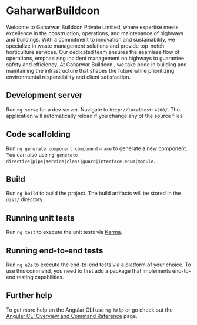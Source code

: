 # GaharwarBuildcon

Welcome to Gaharwar Buildcon Private Limited, where expertise meets
excellence in the construction, operations, and maintenance of
highways and buildings. With a commitment to innovation and
sustainability, we specialize in waste management solutions and provide
top-notch horticulture services. Our dedicated team ensures the
seamless flow of operations, emphasizing incident management on
highways to guarantee safety and efficiency. At Gaharwar Buildcon , we
take pride in building and maintaining the infrastructure that shapes
the future while prioritizing environmental responsibility and client
satisfaction.

## Development server

Run `ng serve` for a dev server. Navigate to `http://localhost:4200/`. The application will automatically reload if you change any of the source files.

## Code scaffolding

Run `ng generate component component-name` to generate a new component. You can also use `ng generate directive|pipe|service|class|guard|interface|enum|module`.

## Build

Run `ng build` to build the project. The build artifacts will be stored in the `dist/` directory.

## Running unit tests

Run `ng test` to execute the unit tests via [Karma](https://karma-runner.github.io).

## Running end-to-end tests

Run `ng e2e` to execute the end-to-end tests via a platform of your choice. To use this command, you need to first add a package that implements end-to-end testing capabilities.

## Further help

To get more help on the Angular CLI use `ng help` or go check out the [Angular CLI Overview and Command Reference](https://angular.io/cli) page.
